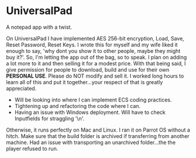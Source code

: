 # UniversalPad
A notepad app with a twist.

On UniversalPad I have implemented AES 256-bit encryption, Load, Save, Reset Password, Reset Keys. 
I wrote this for myself and my wife liked it enough to say, 'why dont you show it to other people, maybe they might buy it?'. So, I'm letting the app out of the bag, so to speak. I plan on adding a lot more to it and then selling it for a modest price. With that being said, I give permission for people to download, build and use for their own <b>PERSONAL USE</b>. Please do NOT modify and sell it. I worked long hours to learn all of this and put it together...your respect of that is greatly appreciated. 

* Will be looking into where I can implement ECS coding practices.
* Tightening up and refactoring the code where I can.
* Having an issue with Windows deployment. Will have to check Inputfields for straggling '\n'.

Otherwise, it runs perfectly on Mac and Linux. I ran it on Parrot OS without a hitch. Make sure that the build folder is archived if transferring from another machine. Had an issue with transporting an unarchived folder...the the player refused to run. 
